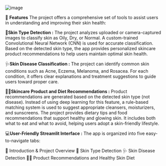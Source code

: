 ![image](https://github.com/user-attachments/assets/a1e0157e-4bfd-4948-b125-43b90e036892)

🌟 **Features**
The project offers a comprehensive set of tools to assist users in understanding and improving their skin health:


🧬**Skin Type Detection :**
The project analyzes uploaded or camera-captured images to classify skin as Oily, Dry, or Normal. A custom-trained Convolutional Neural Network (CNN) is used for accurate classification. Based on the detected skin type, the app provides personalized skincare product recommendations to help users maintain optimal skin health.


🩺**Skin Disease Classification :**
The project can identify common skin conditions such as Acne, Eczema, Melanoma, and Rosacea. For each condition, it offers clear explanations and treatment suggestions to guide users toward proper care.


🧴🥗**Skincare Product and Diet Recommendations :**
Product recommendations are generated based on the detected skin type (not disease). Instead of using deep learning for this feature, a rule-based matching system is used to suggest appropriate cleansers, moisturizers, and sunscreens. The project provides dietary tips and food recommendations that support healthy and glowing skin. It includes both what to eat and what to avoid, helping users adopt a skin-friendly lifestyle.


💻**User-Friendly Streamlit Interface :** 
The app is organized into five easy-to-navigate tabs:


🧾 Introduction & Project Overview
🧬 Skin Type Detection
🩺 Skin Disease Detection
🧴🥗 Product Recommendations and  Healthy Skin Diet

